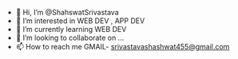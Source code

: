 - 👋 Hi, I’m @ShahswatSrivastava
- 👀 I’m interested in WEB DEV , APP DEV
- 🌱 I’m currently learning WEB DEV
- 💞️ I’m looking to collaborate on ...
- 📫 How to reach me GMAIL- srivastavashashwat455@gmail.com

<!---
ShahswatSrivastava/ShahswatSrivastava is a ✨ special ✨ repository because its `README.md` (this file) appears on your GitHub profile.
You can click the Preview link to take a look at your changes.
--->
